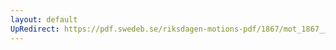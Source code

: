 ```yaml
---
layout: default
UpRedirect: https://pdf.swedeb.se/riksdagen-motions-pdf/1867/mot_1867__ak__00221/mot_1867__ak__00221_005.pdf
---
```

